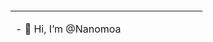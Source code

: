 
<div class="float: left;width: 50%;height: 100%;">

</div>
<div style="float: right;width: 50%;height: 100%;">
    
</div>

<table>
  <tr>
    <td>
        <p> - 👋 Hi, I’m @Nanomoa </p>
        <p> - 👀 I’m interested in ... </p>
        <p> - 🌱 I’m currently learning ... </p>
        <p> - 💞️ I’m looking to collaborate on ... </p>
        <p> - 📫 How to reach me ... </p>
        <p> - 😄 Pronouns: ... </p>
        <p> - ⚡ Fun fact: ... </p>
    </td>
    <td>
        <img src="https://github-readme-stats.vercel.app/api?username=Nanomoa&show_icons=true">
    </td>
  </tr>
</table>


<!---
Nanomoa/Nanomoa is a ✨ special ✨ repository because its `README.md` (this file) appears on your GitHub profile.
You can click the Preview link to take a look at your changes.
--->
